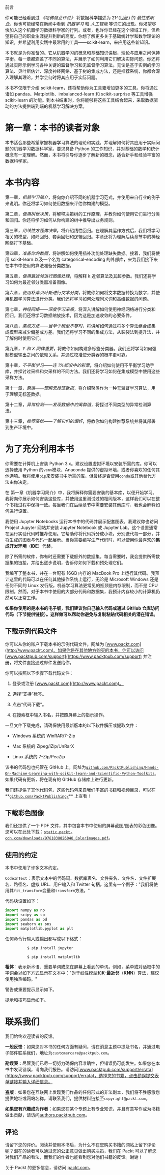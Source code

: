 前言

你可能已经看到过 *《哈佛商业评论》* 将数据科学描述为 21^(世纪) 的 *最性感职业*。你也可能经常在新闻中看到 *机器学习* 和 *人工智能* 等词汇的出现。你渴望尽快加入这个机器学习数据科学家的行列。或者，也许你已经在这个领域工作，但希望将自己的职业生涯提升到新的高度。你想了解更多关于基础统计学和数学理论的知识，并希望利用实践中最常用的工具——scikit-learn，来应用这些新知识。

本书就是为你准备的。它从机器学习的概念和基础知识讲起，理论与应用之间保持平衡。每一章都涵盖了不同的算法，并展示了如何利用它们解决实际问题。你还将通过实际示例学习各种关键的监督学习和无监督学习算法。无论是基于实例的学习算法、贝叶斯估计、深度神经网络、基于树的集成方法，还是推荐系统，你都会深入理解其理论，并学会何时将其应用于实际问题。

本书不仅限于介绍 scikit-learn，还将帮助你为工具箱增加更多的工具。你将通过诸如 pandas、Matplotlib、imbalanced-learn 和 scikit-surprise 等工具增强 scikit-learn 的功能。到本书结束时，你将能够将这些工具结合起来，采取数据驱动的方法提供端到端的机器学习解决方案。

# 第一章：本书的读者对象

本书适合那些希望掌握机器学习算法的理论和实践，并理解如何将其应用于实际问题的机器学习数据科学家。要求具备 Python 的工作知识，并对基础的数学和统计概念有一定理解。然而，本书将引导你逐步了解新的概念，适合新手和经验丰富的数据科学家。

# 本书内容

第一章，*机器学习简介*，将向你介绍不同的机器学习范式，并使用来自行业的例子来说明。你还将学习如何使用数据来评估你构建的模型。

第二章，*使用树做决策*，将解释决策树的工作原理，并教你如何使用它们进行分类和回归。你还将学习如何从你构建的树中推导出业务规则。

第三章，*用线性方程做决策*，将介绍线性回归。在理解其运作方式后，我们将学习相关的模型，如岭回归、套索回归和逻辑回归。本章还将为理解后续章节中的神经网络打下基础。

第四章，*准备你的数据*，将讲解如何使用插补功能处理缺失数据。接着，我们将使用 scikit-learn 以及一个名为 categorical-encoding 的外部库，来为我们接下来在本书中使用的算法准备分类数据。

第五章，*使用最近邻进行图像处理*，将解释 k 近邻算法及其超参数。我们还将学习如何为最近邻分类器准备图像。

第六章，*使用朴素贝叶斯进行文本分类*，将教你如何将文本数据转换为数字，并使用机器学习算法进行分类。我们还将学习如何处理同义词和高维数据的问题。

第七章，*神经网络——深度学习来袭*，将深入讲解如何使用神经网络进行分类和回归。我们还将学习数据缩放技术，因为这是加速收敛的必要条件。

第八章，*集成方法——当单个模型不够时*，将讲解如何通过将多个算法组合成集成模型来减少偏差或方差。我们还将学习不同的集成方法，从装袋法到提升法，并了解何时使用它们。

第九章，*Y 和 X 同样重要*，将教你如何构建多标签分类器。我们还将学习如何强制模型输出之间的依赖关系，并通过校准使分类器的概率更可靠。

第十章，*不平衡学习*——*连 1%都没中的彩票*，将介绍如何使用不平衡学习助手库，并探讨过采样和欠采样的不同方法。我们还将学习如何在集成模型中使用这些采样方法。

第十一章，*聚类——理解无标签数据*，将介绍聚类作为一种无监督学习算法，用于理解无标签数据。

第十二章，*异常检测——发现数据中的离群值*，将探讨不同类型的异常检测算法。

第十三章，*推荐系统——了解它们的偏好*，将教你如何构建推荐系统并将其部署到生产环境中。

# 为了充分利用本书

你需要在计算机上安装 Python 3.x。建议设置虚拟环境以安装所需的库。你可以选择使用 Python 的`venv`模块、Anaconda 提供的虚拟环境，或者你喜欢的任何其他选项。我将使用`pip`来安装书中所需的库，但最终是否使用`conda`或其他替代方法由你决定。

在 第一章《机器学习简介》中，我将解释你需要安装的基本库，以便开始学习。我将向你展示如何安装这些库，并使用这里测试过的相同版本，这样我们可以在整个书籍过程中保持一致。每当我们在后续章节中需要安装其他库时，我也会解释如何进行设置。

我使用 Jupyter Notebooks 运行本书中的代码并展示配套图表。我建议你也访问 Project Jupyter 网站并安装 Jupyter Notebook 或 Jupyter Lab。这个设置通常在运行实验代码时推荐使用。它帮助你将代码拆分成小块，分别迭代每一部分，并将生成的图表与代码一起展示。当你需要编写生产代码时，可以使用你最喜欢的**集成开发环境**（**IDE**）代替。

除了所需的软件，你有时还需要下载额外的数据集。每当需要时，我会提供所需数据集的链接，并给出逐步说明，告诉你如何下载和预处理它们。

我编写了整本书，并在一台配有 16GB 内存的 MacBook Pro 上运行其代码。我预计这里的代码可以在任何其他操作系统上运行，无论是 Microsoft Windows 还是任何不同的 Linux 发行版。机器学习算法更常见的瓶颈是内存限制，而不是 CPU 限制。然而，对于本书中使用的大部分代码和数据集，我预计内存较小的计算机仍然可以正常工作。

**如果你使用的是本书的电子版，我们建议你自己输入代码或通过 GitHub 仓库访问代码（下节提供链接）。这样做可以帮助你避免与复制粘贴代码相关的潜在错误。**

## 下载示例代码文件

你可以从你的账户下载本书的示例代码文件，网址为 [www.packt.com](http://www.packt.com)。如果你是在其他地方购买的本书，你可以访问 [www.packtpub.com/support](https://www.packtpub.com/support) 并注册，将文件直接通过邮件发送给你。

你可以按照以下步骤下载代码文件：

1.  登录或注册 [www.packt.com](http://www.packt.com)。

1.  选择“支持”标签。

1.  点击“代码下载”。

1.  在搜索框中输入书名，并按照屏幕上的指示操作。

一旦文件下载完成，请确保使用最新版本的以下软件解压或提取文件：

+   Windows 系统的 WinRAR/7-Zip

+   Mac 系统的 Zipeg/iZip/UnRarX

+   Linux 系统的 7-Zip/PeaZip

该书的代码包也托管在 GitHub 上，网址为[`github.com/PacktPublishing/Hands-On-Machine-Learning-with-scikit-learn-and-Scientific-Python-Toolkits`](https://github.com/PacktPublishing/Hands-On-Machine-Learning-with-scikit-learn-and-Scientific-Python-Toolkits)。如果代码有更新，将在现有的 GitHub 存储库上进行更新。

我们还提供了其他代码包，这些代码包来自我们丰富的书籍和视频目录，可以在**[`github.com/PacktPublishing/`](https://github.com/PacktPublishing/)** 上查看！

## 下载彩色图像

我们还提供了一个 PDF 文件，其中包含本书中使用的屏幕截图/图表的彩色图像。您可以在此处下载：[`static.packt-cdn.com/downloads/9781838826048_ColorImages.pdf`](https://static.packt-cdn.com/downloads/9781838826048_ColorImages.pdf)。

## 使用的约定

本书中使用了许多文本约定。

`CodeInText`：表示文本中的代码词、数据库表名、文件夹名、文件名、文件扩展名、路径名、虚拟 URL、用户输入和 Twitter 句柄。这里有一个例子："我们将使用其`fit_transform`变量和`transform`方法。"

代码块设置如下：

```py
import numpy as np
import scipy as sp
import pandas as pd
import seaborn as sns
import matplotlib.pyplot as plt
```

任何命令行输入或输出都写成以下格式：

```py
          $ pip install jupyter

          $ pip install matplotlib

```

**粗体**：表示新术语、重要单词或您在屏幕上看到的单词。例如，菜单或对话框中的字词会以如下方式显示在文本中："对于线性模型和**K-最近邻**（**KNN**）算法，建议使用独热编码。"

警告或重要提示显示如下。

提示和技巧显示如下。

# 联系我们

我们始终欢迎读者的反馈。

**一般反馈**：如果您对本书的任何方面有疑问，请在消息主题中提及书名，并通过电子邮件联系我们，地址为`customercare@packtpub.com`。

**勘误表**：尽管我们已尽一切努力确保内容准确性，但错误仍可能发生。如果您在本书中发现错误，请向我们报告。请访问[www.packtpub.com/support/errata](https://www.packtpub.com/support/errata)，选择您的书籍，点击勘误提交表单链接并输入详细信息。

**盗版**：如果您在互联网上发现我们作品的任何形式的非法副本，我们将不胜感激您提供地址或网站名称。请联系我们，提供材料链接至`copyright@packt.com`。

**如果您有兴趣成为作者**：如果您在某个专题上有专业知识，并且有意写作或为书籍做出贡献，请访问[authors.packtpub.com](http://authors.packtpub.com/)。

## 评论

请留下您的评价。阅读并使用本书后，为什么不在您购买书籍的网站上留下评论呢？潜在的读者可以通过您的公正意见做出购买决策，我们在 Packt 可以了解您对我们产品的看法，而我们的作者也能看到您对他们书籍的反馈。谢谢！

关于 Packt 的更多信息，请访问 [packt.com](http://www.packt.com/)。

